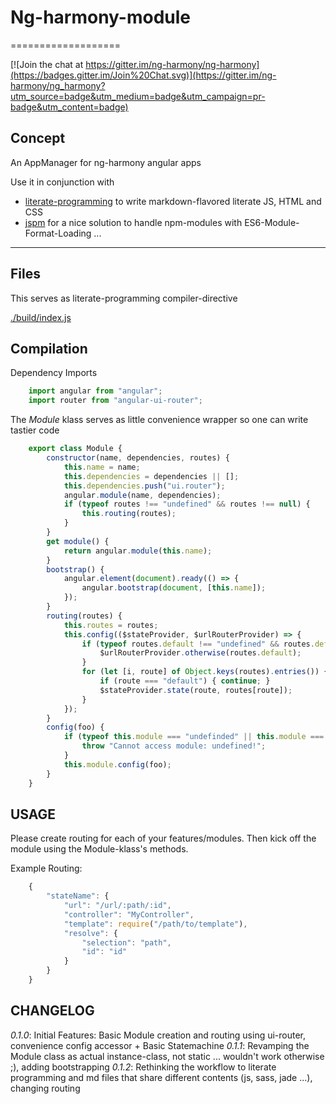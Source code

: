 # Ng-harmony-module
===================

[![Join the chat at https://gitter.im/ng-harmony/ng-harmony](https://badges.gitter.im/Join%20Chat.svg)](https://gitter.im/ng-harmony/ng_harmony?utm_source=badge&utm_medium=badge&utm_campaign=pr-badge&utm_content=badge)

## Concept

An AppManager for ng-harmony angular apps

Use it in conjunction with

* [literate-programming](http://npmjs.org/packages/literate-programming "click for npm-package-homepage") to write markdown-flavored literate JS, HTML and CSS
* [jspm](https://www.npmjs.com/package/jspm "click for npm-package-homepage") for a nice solution to handle npm-modules with ES6-Module-Format-Loading ...

* * *

## Files

This serves as literate-programming compiler-directive

[./build/index.js](#Compilation "save:")

## Compilation

Dependency Imports

```javascript
    import angular from "angular";
    import router from "angular-ui-router";
```

The _Module_ klass serves as little convenience wrapper so one can write tastier code

```javascript
    export class Module {
        constructor(name, dependencies, routes) {
            this.name = name;
            this.dependencies = dependencies || [];
            this.dependencies.push("ui.router");
            angular.module(name, dependencies);
            if (typeof routes !== "undefined" && routes !== null) {
            	this.routing(routes);
            }
        }
        get module() {
            return angular.module(this.name);
        }
        bootstrap() {
            angular.element(document).ready(() => {
                angular.bootstrap(document, [this.name]);
            });
        }
        routing(routes) {
            this.routes = routes;
            this.config(($stateProvider, $urlRouterProvider) => {
                if (typeof routes.default !== "undefined" && routes.default !== null) {
                    $urlRouterProvider.otherwise(routes.default);
                }
                for (let [i, route] of Object.keys(routes).entries()) {
                    if (route === "default") { continue; }
                    $stateProvider.state(route, routes[route]);
                }
            });
        }
        config(foo) {
            if (typeof this.module === "undefinded" || this.module === null) {
                throw "Cannot access module: undefined!";
            }
            this.module.config(foo);
        }
    }
```

## USAGE

Please create routing for each of your features/modules.
Then kick off the module using the Module-klass's methods.

Example Routing:
```javascript
    {
        "stateName": {
            "url": "/url/:path/:id",
            "controller": "MyController",
            "template": require("/path/to/template"),
            "resolve": {
                "selection": "path",
                "id": "id"
            }
        }
    }
```

## CHANGELOG

*0.1.0*: Initial Features: Basic Module creation and routing using ui-router, convenience config accessor + Basic Statemachine
*0.1.1*: Revamping the Module class as actual instance-class, not static ... wouldn't work otherwise ;), adding bootstrapping
*0.1.2*: Rethinking the workflow to literate programming and md files that share different contents (js, sass, jade ...), changing routing